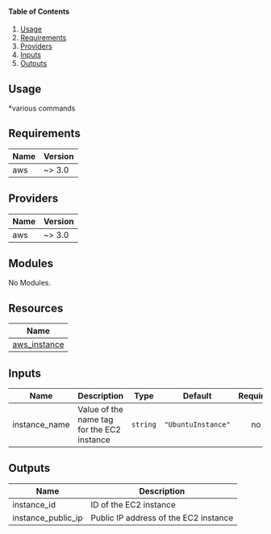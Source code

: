#### Table of Contents
1. [Usage](#usage)
2. [Requirements](#requirements)
3. [Providers](#Providers)
4. [Inputs](#inputs)
5. [Outputs](#outputs)
## Usage
*various commands
<!-- BEGINNING OF PRE-COMMIT-TERRAFORM DOCS HOOK -->
## Requirements

| Name | Version |
|------|---------|
| aws | ~> 3.0 |

## Providers

| Name | Version |
|------|---------|
| aws | ~> 3.0 |

## Modules

No Modules.

## Resources

| Name |
|------|
| [aws_instance](https://registry.terraform.io/providers/hashicorp/aws/latest/docs/resources/instance) |

## Inputs

| Name | Description | Type | Default | Required |
|------|-------------|------|---------|:--------:|
| instance\_name | Value of the name tag for the EC2 instance | `string` | `"UbuntuInstance"` | no |

## Outputs

| Name | Description |
|------|-------------|
| instance\_id | ID of the EC2 instance |
| instance\_public\_ip | Public IP address of the EC2 instance |
<!-- END OF PRE-COMMIT-TERRAFORM DOCS HOOK -->